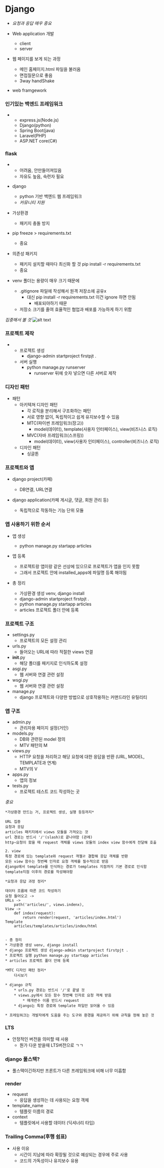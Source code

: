 # Django
- *요청과 응답 매우 중요*

- Web application 개발
    * client
    * server
- 웹 페이지를 보게 되는 과정
    * 메인 홈페이지.html 파일을 불러옴
    * 면접질문으로 좋음
    * 3way handShake
- web framgework

### 인기있는 백엔드 프레임워크
- 
    * express.js(Node.js)
    * Django(python)
    * Spring Boot(java)
    * Laravel(PHP)
    * ASP.NET core(C#)

### flask
- 
    * 어려움, 안만들어져있음
    * 자유도 높음, 숙련자 필요

- django
    * python 기반 백엔드 웹 프레임워크
    * *커뮤니티 지원*

- 가상환경
    * 패키지 충돌 방지

- pip freeze > requirements.txt
    * 중요

- 의존성 패키지
    * 패키지 설치할 때마다 최신화 할 것 pip install -r requirements.txt
    *  중요
- venv 폴더는 용량이 매우 크기 때문에
    * .gitignore 파일에 작성해서 원격 저장소에 공유x
        * 대신 pip install -r requirements.txt 이건 ignore 하면 안됨
            * 배포되야하기 때문
    * 저장소 크기를 줄여 효율적인 협업과 배포를 가능하게 하기 위함


*집중해서 볼 것*
![alt text](image.png)

### 프로젝트 제작
- 
    * 프로젝트 생성
        * django-admin startproject firstpjt .
    * 서버 실행
        * python manage.py runserver
            * runserver 뒤에 숫자 넣으면 다른 서버로 제작

### 디자인 패턴
- 패턴
    * 아키텍쳐 디자인 패턴
        * 각 로직을 분리해서 구조화하는 패턴
        * 서로 영향 없이, 독립적이고 쉽게 유지보수할 수 있음
        * MTC(파이썬 프레임워크(장고))
            * model(데이터), template(사용자 인터페이스), view(비즈니스 로직)
        * MVC(자바 프레임워크(스프링))
            * model(데이터), view(사용자 인터페이스), controller(비즈니스 로직)
    * 디자인 패턴
        * 싱글톤

### 프로젝트와 앱
- django project(카페)
    * DB연결, URL연결

- django application(카페 게시글, 댓글, 회원 관리 등)
    * 독립적으로 작동하는 기능 단위 모듈


### 앱 사용하기 위한 순서
- 앱 생성
    * python manage.py startapp articles
    
- 앱 등록
    * 프로젝트랑 앱이랑 같은 선상에 있으므로 프로젝트가 앱을 인지 못함
    * 그래서 프로젝트 안에 installed_apps에 파일명 등록 해야됨

- 총 정리
    * 가상환경 생성 venv, django install
    * django-admin startproject firstpjt .
    * python manage.py startapp articles
    * articles 프로젝트 폴더 안에 등록

### 프로젝트 구조
- settings.py
    * 프로젝트의 모든 설정 관리
- urls.py
    * 들어오는 URL에 따라 적절한 views 연결
- __init__.py
    * 해당 폴더를 패키지로 인식하도록 설정
- asgi.py
    * 웹 서버와 연결 관련 설정
- wsgi.py
    * 웹 서버와 연결 관련 설정
- manage.py
    * django 프로젝트와 다양한 방법으로 상호작용하는 커맨드라인 유틸리티

### 앱 구조
- admin.py
    * 관리자용 페이지 설정(거인)
- models.py
    * DB와 관련된 model 정의
    * MTV 패턴의 M
- views.py
    * HTTP 요청을 처리하고 해당 요청에 대한 응답을 반환
    (URL, MODEL, TEMPLATE과 연계)
    * MTV의 V
- apps.py
    * 앱의 정보
- tests.py
    * 프로젝트 테스트 코드 작성하는 곳



*중요*

    *가상환경 만드는 거, 프로젝트 생성, 실행 등등까지*

    URL 집중
    요청과 응답
    articles 패키지에서 views 모듈을 가져오는 것
    url 경로는 반드시 '/'(slash)로 끝나야함 (관례)
    http~요청이 왔을 때 request 객체를 views 모듈의 index view 함수에게 전달해 호출

    2. view
    특정 경로에 있는 template와 request 객첼ㄹ 결합해 응답 객체를 반환
    모든 view 함수는 첫번째 인자로 요청 객체를 필수적으로 받음
    django에서 template를 인식하는 경로가 templates 지점까지 기본 경로로 인식함
    template지점 이후의 경로를 작성해야함

    *요청과 응답 과정 정리*

    데이터 흐름에 따른 코드 작성하기
    요청 들어오고 ->
    URLs ->
        path('articles/', views.indenx),
    View ->
        def index(request):
            return render(request, 'articles/index.html')
    Template
        articles/templates/articles/index/html


    - 총 정리
    * 가상환경 생성 venv, django install
    * django 프로젝트 생성 django-admin startproject firstpjt .
    * 프로젝트 실행 python manage.py startapp articles
    * articles 프로젝트 폴더 안에 등록

    *MTC 디자인 패턴 정리*
        다시보기
    
    * django 규칙
        * urls.py 경로는 반드시 '/'로 끝낼 것
        * views.py에서 모든 함수 첫번째 인자로 요청 객체 받음
            * 매개변수 이름 반드시 request
        * django는 특정 경로에 template 파일만 읽어올 수 있음
    
    * 프레임워크는 개발자에게 도움을 주는 도구와 환경을 제공하기 위해 규칙을 정해 놓은 것




### LTS
- 안정적인 버전을 의미할 때 사용
    * 뭔가 다운 받을때 LTS버전으로 ㄱㄱ

### django 풀스택?
- 풀스택이긴하지만 프론트가 다른 프레임워크에 비해 너무 미흡함

### render
- request
    * 응답을 생성하는 데 사용되는 요청 객체
- template_name
    * 템플릿 이름의 경로
- context
    * 템플릿에서 사용할 데이터 (딕셔너리 타입)

### Trailing Comma(후행 쉼표)
- 사용 이유
    * 시간이 지남에 따라 확장될 것으로 예상되는 경우에 주로 사용
    * 코드의 가독성이나 유지보수 유용
